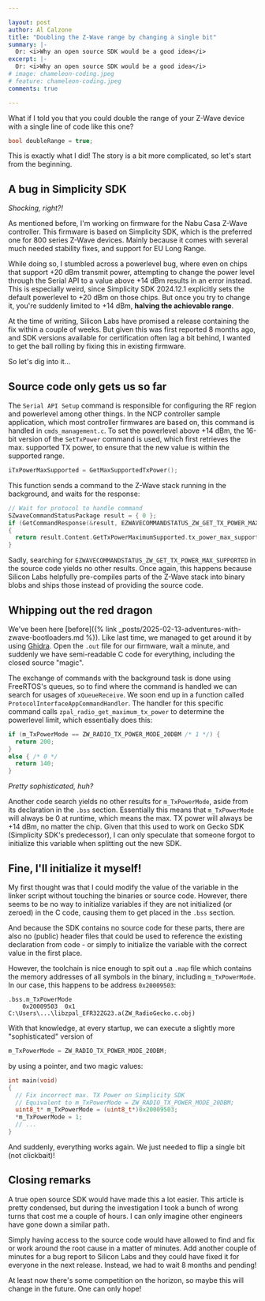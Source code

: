 ```yaml
---

layout: post
author: Al Calzone
title: "Doubling the Z-Wave range by changing a single bit"
summary: |-
  Or: <i>Why an open source SDK would be a good idea</i>
excerpt: |-
  Or: <i>Why an open source SDK would be a good idea</i>
# image: chameleon-coding.jpeg
# feature: chameleon-coding.jpeg
comments: true

---
```


What if I told you that you could double the range of your Z-Wave device with a single line of code like this one?

```c
bool doubleRange = true;
```

This is exactly what I did! The story is a bit more complicated, so let's start from the beginning.

## A bug in Simplicity SDK

_Shocking, right?!_

As mentioned before, I'm working on firmware for the Nabu Casa Z-Wave controller. This firmware is based on Simplicity SDK, which is the preferred one for 800 series Z-Wave devices. Mainly because it comes with several much needed stability fixes, and support for EU Long Range.

While doing so, I stumbled across a powerlevel bug, where even on chips that support +20 dBm transmit power, attempting to change the power level through the Serial API to a value above +14 dBm results in an error instead. This is especially weird, since Simplicity SDK 2024.12.1 explicitly sets the default powerlevel to +20 dBm on those chips. But once you try to change it, you're suddenly limited to +14 dBm, **halving the achievable range**.

At the time of writing, Silicon Labs have promised a release containing the fix within a couple of weeks. But given this was first reported 8 months ago, and SDK versions available for certification often lag a bit behind, I wanted to get the ball rolling by fixing this in existing firmware.

So let's dig into it...

## Source code only gets us so far

The `Serial API Setup` command is responsible for configuring the RF region and powerlevel among other things. In the NCP controller sample application, which most controller firmwares are based on, this command is handled in `cmds_management.c`. To set the powerlevel above +14 dBm, the 16-bit version of the `SetTxPower` command is used, which first retrieves the max. supported TX power, to ensure that the new value is within the supported range.

```c
iTxPowerMaxSupported = GetMaxSupportedTxPower();
```

This function sends a command to the Z-Wave stack running in the background, and waits for the response:
```c
// Wait for protocol to handle command
SZwaveCommandStatusPackage result = { 0 };
if (GetCommandResponse(&result, EZWAVECOMMANDSTATUS_ZW_GET_TX_POWER_MAX_SUPPORTED))
{
  return result.Content.GetTxPowerMaximumSupported.tx_power_max_supported;
}
```

Sadly, searching for `EZWAVECOMMANDSTATUS_ZW_GET_TX_POWER_MAX_SUPPORTED` in the source code yields no other results. Once again, this happens because Silicon Labs helpfully pre-compiles parts of the Z-Wave stack into binary blobs and ships those instead of providing the source code.

## Whipping out the red dragon

We've been here [before]({% link _posts/2025-02-13-adventures-with-zwave-bootloaders.md %}). Like last time, we managed to get around it by using [Ghidra](https://github.com/NationalSecurityAgency/ghidra?tab=readme-ov-file#ghidra-software-reverse-engineering-framework). Open the `.out` file for our firmware, wait a minute, and suddenly we have semi-readable C code for everything, including the closed source "magic".

The exchange of commands with the background task is done using FreeRTOS's queues, so to find where the command is handled we can search for usages of `xQueueReceive`. We soon end up in a function called `ProtocolInterfaceAppCommandHandler`. The handler for this specific command calls `zpal_radio_get_maximum_tx_power` to determine the powerlevel limit, which essentially does this:
```c
if (m_TxPowerMode == ZW_RADIO_TX_POWER_MODE_20DBM /* 1 */) {
  return 200;
}
else { /* 0 */
  return 140;
}
```

_Pretty sophisticated, huh?_

Another code search yields no other results for `m_TxPowerMode`, aside from its declaration in the `.bss` section. Essentially this means that `m_TxPowerMode` will always be 0 at runtime, which means the max. TX power will always be +14 dBm, no matter the chip. Given that this used to work on Gecko SDK (Simplicity SDK's predecessor), I can only speculate that someone forgot to initialize this variable when splitting out the new SDK.

## Fine, I'll initialize it myself!

My first thought was that I could modify the value of the variable in the linker script without touching the binaries or source code. However, there seems to be no way to initialize variables if they are not initialized (or zeroed) in the C code, causing them to get placed in the `.bss` section.

And because the SDK contains no source code for these parts, there are also no (public) header files that could be used to reference the existing declaration from code - or simply to initialize the variable with the correct value in the first place.

However, the toolchain is nice enough to spit out a `.map` file which contains the memory addresses of all symbols in the binary, including `m_TxPowerMode`.
In our case, this happens to be address `0x20009503`:

```
.bss.m_TxPowerMode
    0x20009503  0x1 C:\Users\...\libzpal_EFR32ZG23.a(ZW_RadioGecko.c.obj)
```

With that knowledge, at every startup, we can execute a slightly more "sophisticated" version of
```c
m_TxPowerMode = ZW_RADIO_TX_POWER_MODE_20DBM;
```

by using a pointer, and two magic values:

```c
int main(void)
{
  // Fix incorrect max. TX Power on Simplicity SDK
  // Equivalent to m_TxPowerMode = ZW_RADIO_TX_POWER_MODE_20DBM;
  uint8_t* m_TxPowerMode = (uint8_t*)0x20009503;
  *m_TxPowerMode = 1;
  // ...
}
```

And suddenly, everything works again. We just needed to flip a single bit (not clickbait)!

## Closing remarks

A true open source SDK would have made this a lot easier. This article is pretty condensed, but during the investigation I took a bunch of wrong turns that cost me a couple of hours. I can only imagine other engineers have gone down a similar path.

Simply having access to the source code would have allowed to find and fix or work around the root cause in a matter of minutes.
Add another couple of minutes for a bug report to Silicon Labs and they could have fixed it for everyone in the next release.
Instead, we had to wait 8 months and pending!

At least now there's some competition on the horizon, so maybe this will change in the future. One can only hope!